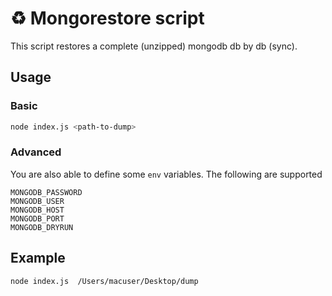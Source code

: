 # ♻️ Mongorestore script

This script restores a complete (unzipped) mongodb db by db (sync).

## Usage

### Basic

```bash
node index.js <path-to-dump>
```

### Advanced

You are also able to define some `env` variables. The following are supported

```env
MONGODB_PASSWORD
MONGODB_USER
MONGODB_HOST
MONGODB_PORT
MONGODB_DRYRUN
```

## Example

```bash
node index.js  /Users/macuser/Desktop/dump
```
